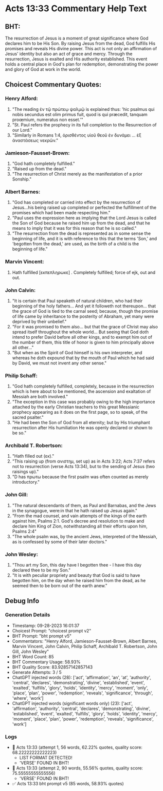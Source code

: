 # Acts 13:33 Commentary Help Text

## BHT:
The resurrection of Jesus is a moment of great significance where God declares him to be His Son. By raising Jesus from the dead, God fulfills His promises and reveals His divine power. This act is not only an affirmation of Jesus' identity but also an act of grace and mercy. Through the resurrection, Jesus is exalted and His authority established. This event holds a central place in God's plan for redemption, demonstrating the power and glory of God at work in the world.

## Choicest Commentary Quotes:
### Henry Alford:
1. "The reading ἐν τῷ πρώτεῳ ψαλμῷ is explained thus: 'hic psalmus qui nobis secundus est olim primus fuit, quod is qui præcedit, tanquam proœmium, numeratus non esset.'" 
2. "St. Paul refers the prophecy in its full completion to the Resurrection of our Lord." 
3. "Similarly in Romans 1:4, ὁρισθέντος υἱοῦ θεοῦ ἐν δυνάμει … ἑξ ἀναστάσεως νεκρῶν."

### Jamieson-Fausset-Brown:
1. "God hath completely fulfilled."
2. "Raised up from the dead."
3. "The resurrection of Christ merely as the manifestation of a prior Sonship."

### Albert Barnes:
1. "God has completed or carried into effect by the resurrection of Jesus...his being raised up completed or perfected the fulfillment of the promises which had been made respecting him." 
2. "Paul uses the expression here as implying that the Lord Jesus is called the Son of God because he raised him up from the dead, and that he means to imply that it was for this reason that he is so called."
3. "The resurrection from the dead is represented as in some sense the beginning of life, and it is with reference to this that the terms 'Son,' and 'begotten from the dead,' are used, as the birth of a child is the beginning of life."

### Marvin Vincent:
1. Hath fulfilled [εκπεπληρωκε] . Completely fulfilled; force of ejk, out and out.

### John Calvin:
1. "It is certain that Paul speaketh of natural children, who had their beginning of the holy fathers... And yet it followeth not thereupon... that the grace of God is tied to the carnal seed; because, though the promise of life came by inheritance to the posterity of Abraham, yet many were deprived by their unbelief."
2. "For it was promised to them also... but that the grace of Christ may also spread itself throughout the whole world... But seeing that God doth intend to prefer David before all other kings, and to exempt him out of the number of them, this title of honor is given to him principally above all other..."
3. "But when as the Spirit of God himself is his own interpreter, and whereas he doth expound that by the mouth of Paul which he had said by David, we must not invent any other sense."

### Philip Schaff:
1. "God hath completely fulfilled, completely, because in the resurrection which is here about to be mentioned, the ascension and exaltation of Messiah are both involved."
2. "The exception in this case was probably owing to the high importance attached by the early Christian teachers to this great Messianic prophecy appearing as it does on the first page, so to speak, of the sacred psalter."
3. "He had been the Son of God from all eternity; but by His triumphant resurrection after His humiliation He was openly declared or shown to be so."

### Archibald T. Robertson:
1. "Hath filled out (εκ)."
2. "This raising up (from ανιστημ, set up) as in Acts 3:22; Acts 7:37 refers not to resurrection (verse Acts 13:34), but to the sending of Jesus (two raisings up)."
3. "D has πρωτω because the first psalm was often counted as merely introductory."

### John Gill:
1. "The natural descendants of them, as Paul and Barnabas, and the Jews in the synagogue, were:in that he hath raised up Jesus again."
2. "From the mad counsel, and vain attempts of the kings of the earth against him, Psalms 2:1. God's decree and resolution to make and declare him King of Zion, notwithstanding all their efforts upon him, Psalms 2:4"
3. "The whole psalm was, by the ancient Jews, interpreted of the Messiah, as is confessed by some of their later doctors."

### John Wesley:
1. "Thou art my Son, this day have I begotten thee - I have this day declared thee to be my Son."
2. "It is with peculiar propriety and beauty that God is said to have begotten him, on the day when he raised him from the dead, as he seemed then to be born out of the earth anew."


## Debug Info
### Generation Details
- Timestamp: 09-28-2023 16:01:37
- Choicest Prompt: "choicest prompt v2"
- BHT Prompt: "bht prompt v5"
- Commentators: "Henry Alford, Jamieson-Fausset-Brown, Albert Barnes, Marvin Vincent, John Calvin, Philip Schaff, Archibald T. Robertson, John Gill, John Wesley"
- BHT Word Count: 85
- BHT Commentary Usage: 58.93%
- BHT Quality Score: 83.92857142857143
- Generate Attempts: 3 / 5
- ChatGPT injected words (28):
	['act', 'affirmation', 'an', 'at', 'authority', 'central', 'declares', 'demonstrating', 'divine', 'established', 'event', 'exalted', 'fulfills', 'glory', 'holds', 'identity', 'mercy', 'moment', 'only', 'place', 'plan', 'power', 'redemption', 'reveals', 'significance', 'through', 'where', 'work']
- ChatGPT injected words (significant words only) (23):
	['act', 'affirmation', 'authority', 'central', 'declares', 'demonstrating', 'divine', 'established', 'event', 'exalted', 'fulfills', 'glory', 'holds', 'identity', 'mercy', 'moment', 'place', 'plan', 'power', 'redemption', 'reveals', 'significance', 'work']

### Logs
- 🔄 Acts 13:33 (attempt 1, 56 words, 62.22% quotes, quality score: 68.22222222222223) 
	- LIST FORMAT DETECTED! 
	- 'VERSE' FOUND IN BHT!
- 🔄 Acts 13:33 (attempt 2, 90 words, 55.56% quotes, quality score: 75.55555555555556) 
	- 'VERSE' FOUND IN BHT!
- ✅ Acts 13:33 bht prompt v5 (85 words, 58.93% quotes)